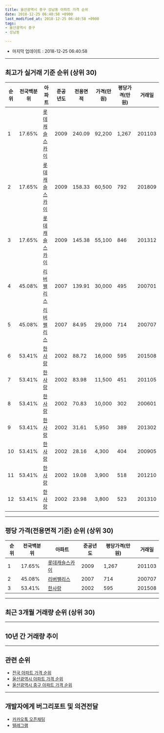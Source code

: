 ```yaml
---
title: 울산광역시 중구 성남동 아파트 가격 순위
date: 2018-12-25 06:40:58 +0900
last_modified_at: 2018-12-25 06:40:58 +0900
tags:
- 울산광역시 중구
- 성남동

---
```


* 마지막 업데이트 : 2018-12-25 06:40:58

---

## 최고가 실거래 기준 순위 (상위 30)


|순위|전국백분위|아파트|준공년도|전용면적|가격(만원)|평당가격(만원)|거래일|
|---|---|---|---|---|---|---|---|
|1|17.65%|[롯데캐슬스카이](https://search.naver.com/search.naver?query=%EC%9A%B8%EC%82%B0%EA%B4%91%EC%97%AD%EC%8B%9C+%EC%A4%91%EA%B5%AC+%EC%84%B1%EB%82%A8%EB%8F%99+%EB%A1%AF%EB%8D%B0%EC%BA%90%EC%8A%AC%EC%8A%A4%EC%B9%B4%EC%9D%B4)|2009|240.09|92,200|1,267|201103|
|2|17.65%|[롯데캐슬스카이](https://search.naver.com/search.naver?query=%EC%9A%B8%EC%82%B0%EA%B4%91%EC%97%AD%EC%8B%9C+%EC%A4%91%EA%B5%AC+%EC%84%B1%EB%82%A8%EB%8F%99+%EB%A1%AF%EB%8D%B0%EC%BA%90%EC%8A%AC%EC%8A%A4%EC%B9%B4%EC%9D%B4)|2009|158.33|60,500|792|201809|
|3|17.65%|[롯데캐슬스카이](https://search.naver.com/search.naver?query=%EC%9A%B8%EC%82%B0%EA%B4%91%EC%97%AD%EC%8B%9C+%EC%A4%91%EA%B5%AC+%EC%84%B1%EB%82%A8%EB%8F%99+%EB%A1%AF%EB%8D%B0%EC%BA%90%EC%8A%AC%EC%8A%A4%EC%B9%B4%EC%9D%B4)|2009|145.38|55,100|846|201312|
|4|45.08%|[리버팰리스](https://search.naver.com/search.naver?query=%EC%9A%B8%EC%82%B0%EA%B4%91%EC%97%AD%EC%8B%9C+%EC%A4%91%EA%B5%AC+%EC%84%B1%EB%82%A8%EB%8F%99+%EB%A6%AC%EB%B2%84%ED%8C%B0%EB%A6%AC%EC%8A%A4)|2007|139.91|30,000|495|200701|
|5|45.08%|[리버팰리스](https://search.naver.com/search.naver?query=%EC%9A%B8%EC%82%B0%EA%B4%91%EC%97%AD%EC%8B%9C+%EC%A4%91%EA%B5%AC+%EC%84%B1%EB%82%A8%EB%8F%99+%EB%A6%AC%EB%B2%84%ED%8C%B0%EB%A6%AC%EC%8A%A4)|2007|84.95|29,000|714|200707|
|6|53.41%|[한사랑](https://search.naver.com/search.naver?query=%EC%9A%B8%EC%82%B0%EA%B4%91%EC%97%AD%EC%8B%9C+%EC%A4%91%EA%B5%AC+%EC%84%B1%EB%82%A8%EB%8F%99+%ED%95%9C%EC%82%AC%EB%9E%91)|2002|88.72|16,000|595|201508|
|7|53.41%|[한사랑](https://search.naver.com/search.naver?query=%EC%9A%B8%EC%82%B0%EA%B4%91%EC%97%AD%EC%8B%9C+%EC%A4%91%EA%B5%AC+%EC%84%B1%EB%82%A8%EB%8F%99+%ED%95%9C%EC%82%AC%EB%9E%91)|2002|83.98|11,500|451|201105|
|8|53.41%|[한사랑](https://search.naver.com/search.naver?query=%EC%9A%B8%EC%82%B0%EA%B4%91%EC%97%AD%EC%8B%9C+%EC%A4%91%EA%B5%AC+%EC%84%B1%EB%82%A8%EB%8F%99+%ED%95%9C%EC%82%AC%EB%9E%91)|2002|70.83|10,000|302|200601|
|9|53.41%|[한사랑](https://search.naver.com/search.naver?query=%EC%9A%B8%EC%82%B0%EA%B4%91%EC%97%AD%EC%8B%9C+%EC%A4%91%EA%B5%AC+%EC%84%B1%EB%82%A8%EB%8F%99+%ED%95%9C%EC%82%AC%EB%9E%91)|2002|31.61|5,950|389|201302|
|10|53.41%|[한사랑](https://search.naver.com/search.naver?query=%EC%9A%B8%EC%82%B0%EA%B4%91%EC%97%AD%EC%8B%9C+%EC%A4%91%EA%B5%AC+%EC%84%B1%EB%82%A8%EB%8F%99+%ED%95%9C%EC%82%AC%EB%9E%91)|2002|28.16|4,300|404|200905|
|11|53.41%|[한사랑](https://search.naver.com/search.naver?query=%EC%9A%B8%EC%82%B0%EA%B4%91%EC%97%AD%EC%8B%9C+%EC%A4%91%EA%B5%AC+%EC%84%B1%EB%82%A8%EB%8F%99+%ED%95%9C%EC%82%AC%EB%9E%91)|2002|19.08|3,900|518|201210|
|12|53.41%|[한사랑](https://search.naver.com/search.naver?query=%EC%9A%B8%EC%82%B0%EA%B4%91%EC%97%AD%EC%8B%9C+%EC%A4%91%EA%B5%AC+%EC%84%B1%EB%82%A8%EB%8F%99+%ED%95%9C%EC%82%AC%EB%9E%91)|2002|23.98|3,800|523|201310|


---

## 평당 가격(전용면적 기준) 순위 (상위 30)


|순위|전국백분위|아파트|준공년도|평당가격(만원)|거래일|
|---|---|---|---|---|---|
|1|17.65%|[롯데캐슬스카이](https://search.naver.com/search.naver?query=%EC%9A%B8%EC%82%B0%EA%B4%91%EC%97%AD%EC%8B%9C+%EC%A4%91%EA%B5%AC+%EC%84%B1%EB%82%A8%EB%8F%99+%EB%A1%AF%EB%8D%B0%EC%BA%90%EC%8A%AC%EC%8A%A4%EC%B9%B4%EC%9D%B4)|2009|1,267|201103|
|2|45.08%|[리버팰리스](https://search.naver.com/search.naver?query=%EC%9A%B8%EC%82%B0%EA%B4%91%EC%97%AD%EC%8B%9C+%EC%A4%91%EA%B5%AC+%EC%84%B1%EB%82%A8%EB%8F%99+%EB%A6%AC%EB%B2%84%ED%8C%B0%EB%A6%AC%EC%8A%A4)|2007|714|200707|
|3|53.41%|[한사랑](https://search.naver.com/search.naver?query=%EC%9A%B8%EC%82%B0%EA%B4%91%EC%97%AD%EC%8B%9C+%EC%A4%91%EA%B5%AC+%EC%84%B1%EB%82%A8%EB%8F%99+%ED%95%9C%EC%82%AC%EB%9E%91)|2002|595|201508|


---

## 최근 3개월 거래량 순위 (상위 30)


<div style="width:100%;">
    <canvas id="deal_count_ranking" height="250"></canvas>
</div>


<script>
new Chart(document.getElementById("deal_count_ranking"), {
    type: 'horizontalBar',
    data: {
        labels: ['롯데캐슬스카이'],
        datasets: [{
            label: '실거래 수',
            data: [2],
            borderColor: "rgba(255, 0, 128, 1)",
            backgroundColor: "rgba(255, 0, 128, 0.5)",
            fill: false,
        }]
    },
    options: {
        responsive: true,
        title: {
            display: true,
            text: '최근 3개월 거래량 순위'
        },
        tooltips: {
            mode: 'index',
            intersect: false,
            callbacks: {
                title: function(tooltipItems, data) {
                    return "실거래 수:";
                },
                label: function(tooltipItem, data) {
                    return data.labels[tooltipItem.index] + ": " + tooltipItem.xLabel;
                }
            }
        },
        hover: {
            mode: 'nearest',
            intersect: true
        },
        scales: {
            xAxes: [{
                display: true,
                scaleLabel: {
                    display: true,
                    labelString: '실거래 수'
                },
                ticks: {
                    suggestedMin: 0,
                }
            }],
            yAxes: [{
                display: true,
                ticks: {
                    autoSkip: false,
                    callback: function(value, index, values) {
                        if (value.length > 15)
                            return value.substr(0, 13) + "...";
                        else
                            return value;
                    }
                },
                scaleLabel: {
                    display: false,
                }
            }]
        }
    }
});

</script>


---

## 10년 간 거래량 추이


<div style="width:100%;">
    <canvas id="deal_progress" height="250"></canvas>
</div>

<script>
new Chart(document.getElementById("deal_progress"), {
    type: 'line',
    data: {
        labels: ['200812','200901','200902','200903','200904','200905','200906','200907','200908','200909','200910','200911','200912','201001','201002','201003','201004','201005','201006','201007','201008','201009','201010','201011','201012','201101','201102','201103','201104','201105','201106','201107','201108','201109','201110','201111','201112','201201','201202','201203','201204','201205','201206','201207','201208','201209','201210','201211','201212','201301','201302','201303','201304','201305','201306','201307','201308','201309','201310','201311','201312','201401','201402','201403','201404','201405','201406','201407','201408','201409','201410','201411','201412','201501','201502','201503','201504','201505','201506','201507','201508','201509','201510','201511','201512','201601','201602','201603','201604','201605','201606','201607','201608','201609','201610','201611','201612','201701','201702','201703','201704','201705','201706','201707','201708','201709','201710','201711','201712','201801','201802','201803','201804','201805','201806','201807','201808','201809','201810','201811','201812'],
        datasets: [{
            label: '실거래 수',
            pointRadius: 1,
            data: [0, 0, 0, 0, 0, 1, 0, 0, 2, 0, 0, 0, 0, 1, 0, 0, 0, 1, 3, 1, 0, 1, 1, 0, 0, 1, 2, 1, 1, 2, 0, 0, 1, 8, 3, 10, 2, 1, 3, 2, 14, 10, 7, 2, 0, 3, 4, 3, 1, 0, 2, 2, 1, 1, 0, 0, 0, 0, 2, 1, 1, 2, 0, 1, 0, 0, 0, 0, 0, 1, 1, 0, 1, 2, 0, 0, 1, 3, 1, 0, 1, 0, 0, 0, 0, 0, 0, 0, 0, 0, 0, 0, 0, 0, 0, 0, 2, 0, 2, 0, 1, 0, 3, 1, 0, 1, 0, 1, 2, 1, 0, 1, 0, 1, 1, 1, 0, 2, 1, 0, 1],
            borderColor: "rgba(255, 201, 14, 1)",
            backgroundColor: "rgba(255, 201, 14, 0.5)",
            fill: true,
        }]
    },
    options: {
        responsive: true,
        title: {
            display: true,
            text: '10년간 거래량 추이'
        },
        tooltips: {
            mode: 'index',
            intersect: false,
        },
        hover: {
            mode: 'nearest',
            intersect: true
        },
        scales: {
            xAxes: [{
                display: true,
                scaleLabel: {
                    display: true,
                    labelString: '년/월'
                }
            }],
            yAxes: [{
                display: true,
                ticks: {
                    suggestedMin: 0,
                },
                scaleLabel: {
                    display: true,
                    labelString: '실거래 수'
                }
            }]
        }
    }
});

</script>


---

## 관련 순위

- [전국 아파트 가격 순위](https://inasie.github.io/apt-ranking/전국)
- [울산광역시 아파트 가격 순위](https://inasie.github.io/apt-ranking/울산광역시)
- [울산광역시 중구 아파트 가격 순위](https://inasie.github.io/apt-ranking/울산광역시-중구)


---

## 개발자에게 버그리포트 및 의견전달

- [카카오톡 오픈채팅](https://open.kakao.com/o/gLJUAP4)
- [텔레그램](https://t.me/inasie)

